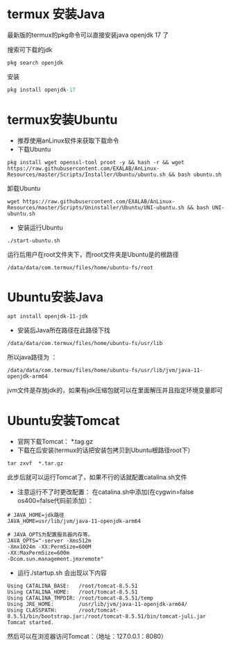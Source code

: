# termux 安装Java

最新版的termux的pkg命令可以直接安装java openjdk 17 了

搜索可下载的jdk

```
pkg search openjdk
```

安装

```java
pkg install openjdk-17
```









# termux安装Ubuntu

* 推荐使用anLinux软件来获取下载命令
* 下载Ubuntu
```
pkg install wget openssl-tool proot -y && hash -r && wget https://raw.githubusercontent.com/EXALAB/AnLinux-Resources/master/Scripts/Installer/Ubuntu/ubuntu.sh && bash ubuntu.sh
```
卸载Ubuntu
```
wget https://raw.githubusercontent.com/EXALAB/AnLinux-Resources/master/Scripts/Uninstaller/Ubuntu/UNI-ubuntu.sh && bash UNI-ubuntu.sh
```
* 安装运行Ubuntu
```
./start-ubuntu.sh
```
运行后用户在root文件夹下，而root文件夹是Ubuntu是的根路径
```
/data/data/com.termux/files/home/ubuntu-fs/root
```



# Ubuntu安装Java
```
apt install openjdk-11-jdk
```


* 安装后Java所在路径在此路径下找
```
/data/data/com.termux/files/home/ubuntu-fs/usr/lib
```
所以java路径为 ：
```
/data/data/com.termux/files/home/ubuntu-fs/usr/lib/jvm/java-11-openjdk-arm64
```
jvm文件是存放jdk的，如果有jdk压缩包就可以在里面解压并且指定环境变量即可

# Ubuntu安装Tomcat
* 官网下载Tomcat： *.tag.gz
* 下载在后安装(termux的话把安装包拷贝到Ubuntu根路径root下）
```
tar zxvf  *.tar.gz
```

此步后就可以运行Tomcat了，如果不行的话就配置catalina.sh文件
* 注意运行不了时更改配置：
在catalina.sh中添加(在cygwin=false 
os400=false代码前添加）：
```
# JAVA_HOME=jdk路径
JAVA_HOME=usr/lib/jvm/java-11-openjdk-arm64

# JAVA_OPTS为配置服务器内存等。
JAVA_OPTS="-server -Xms512m 
-Xmx1024m -XX:PermSize=600M
-XX:MaxPermSize=600m
-Dcom.sun.management.jmxremote" 
```

* 运行./startup.sh
会出现以下内容
```
Using CATALINA_BASE:   /root/tomcat-8.5.51
Using CATALINA_HOME:   /root/tomcat-8.5.51
Using CATALINA_TMPDIR: /root/tomcat-8.5.51/temp
Using JRE_HOME:        /usr/lib/jvm/java-11-openjdk-arm64/
Using CLASSPATH:       /root/tomcat-8.5.51/bin/bootstrap.jar:/root/tomcat-8.5.51/bin/tomcat-juli.jar
Tomcat started.
```
然后可以在浏览器访问Tomcat：（地址：127.0.0.1：8080）
